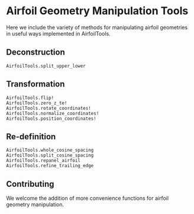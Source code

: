 # Airfoil Geometry Manipulation Tools

Here we include the variety of methods for manipulating airfoil geometries in useful ways implemented in AirfoilTools.

## Deconstruction

```@docs
AirfoilTools.split_upper_lower
```

## Transformation

```@docs
AirfoilTools.flip!
AirfoilTools.zero_z_te!
AirfoilTools.rotate_coordinates!
AirfoilTools.normalize_coordinates!
AirfoilTools.position_coordinates!
```

## Re-definition

```@docs
AirfoilTools.whole_cosine_spacing
AirfoilTools.split_cosine_spacing
AirfoilTools.repanel_airfoil
AirfoilTools.refine_trailing_edge
```

## Contributing

We welcome the addition of more convenience functions for airfoil geometry manipulation.
